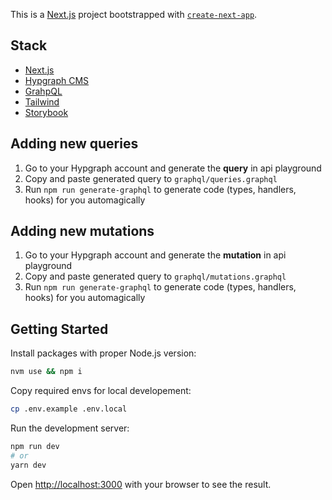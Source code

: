 This is a [Next.js](https://nextjs.org/) project bootstrapped with [`create-next-app`](https://github.com/vercel/next.js/tree/canary/packages/create-next-app).

## Stack

* [Next.js](https://nextjs.org/)
* [Hypgraph CMS](https://hygraph.com/)
* [GrahpQL](https://graphql.org/)
* [Tailwind](https://tailwindcss.com/)
* [Storybook](https://storybook.js.org/)

## Adding new queries

1. Go to your Hypgraph account and generate the **query** in api playground
2. Copy and paste generated query to `graphql/queries.graphql`
3. Run `npm run generate-graphql` to generate code (types, handlers, hooks) for you automagically

## Adding new mutations

1. Go to your Hypgraph account and generate the **mutation** in api playground
2. Copy and paste generated query to `graphql/mutations.graphql`
3. Run `npm run generate-graphql` to generate code (types, handlers, hooks) for you automagically

## Getting Started

Install packages with proper Node.js version:

```bash
nvm use && npm i
```

Copy required envs for local developement:

```bash
cp .env.example .env.local
```

Run the development server:

```bash
npm run dev
# or
yarn dev
```

Open [http://localhost:3000](http://localhost:3000) with your browser to see the result.
